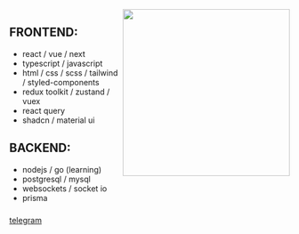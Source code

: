 


<img align="right" height="300" src="https://gifs.obs.ru-moscow-1.hc.sbercloud.ru/1346fa9e96746beb4ef036a22a2ee80df03a0045ed0dd7e9ce721b992a5465db.webp"  />

###



<div align="left">
  <h2> FRONTEND: </h2>
  <ul>
  <li> react  /  vue  /  next </li>
  <li> typescript  /  javascript  </li>
  <li> html  /  css  /  scss  /  tailwind  /  styled-components </li>
  <li> redux toolkit  /  zustand  /  vuex </li>
  <li> react query </li>
  <li> shadcn  /  material ui</li>
  </ul>
 

</div>


###

<div align="left">
  <h2> BACKEND: </h2>


  <ul>
  <li> nodejs  /  go (learning) </li>
  <li> postgresql  /  mysql </li>
  <li> websockets  /  socket io </li>
  <li> prisma </li>
  </ul>
</div>


###

<div style="" align="left">
  <a href="https://t.me/sladkihsnov666"> telegram  </a>
</div>

